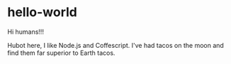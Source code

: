 # hello-world

Hi humans!!!

Hubot here, I like Node.js and Coffescript.
I've had tacos on the moon and find them far superior to Earth tacos.
